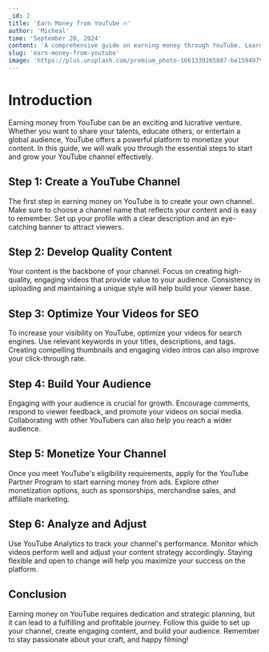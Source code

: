 ```yaml
---
_id: 2
title: 'Earn Money from YouTube 🔥'
author: 'Micheal'
time: 'September 20, 2024'
content: 'A comprehensive guide on earning money through YouTube. Learn everything you need to get started, from setting up your channel to monetizing your content.'
slug: 'earn-money-from-youtube'
image: 'https://plus.unsplash.com/premium_photo-1661339265887-be15949790ff?w=500&auto=format&fit=crop&q=60&ixlib=rb-4.0.3&ixid=M3wxMjA3fDB8MHxzZWFyY2h8MXx8YmxvZ3xlbnwwfHwwfHx8MA%3D%3D'
---
```


# Introduction

Earning money from YouTube can be an exciting and lucrative venture. Whether you want to share your talents, educate others, or entertain a global audience, YouTube offers a powerful platform to monetize your content. In this guide, we will walk you through the essential steps to start and grow your YouTube channel effectively.

## Step 1: Create a YouTube Channel

The first step in earning money on YouTube is to create your own channel. Make sure to choose a channel name that reflects your content and is easy to remember. Set up your profile with a clear description and an eye-catching banner to attract viewers.

## Step 2: Develop Quality Content

Your content is the backbone of your channel. Focus on creating high-quality, engaging videos that provide value to your audience. Consistency in uploading and maintaining a unique style will help build your viewer base.

## Step 3: Optimize Your Videos for SEO

To increase your visibility on YouTube, optimize your videos for search engines. Use relevant keywords in your titles, descriptions, and tags. Creating compelling thumbnails and engaging video intros can also improve your click-through rate.

## Step 4: Build Your Audience

Engaging with your audience is crucial for growth. Encourage comments, respond to viewer feedback, and promote your videos on social media. Collaborating with other YouTubers can also help you reach a wider audience.

## Step 5: Monetize Your Channel

Once you meet YouTube's eligibility requirements, apply for the YouTube Partner Program to start earning money from ads. Explore other monetization options, such as sponsorships, merchandise sales, and affiliate marketing.

## Step 6: Analyze and Adjust

Use YouTube Analytics to track your channel's performance. Monitor which videos perform well and adjust your content strategy accordingly. Staying flexible and open to change will help you maximize your success on the platform.

## Conclusion

Earning money on YouTube requires dedication and strategic planning, but it can lead to a fulfilling and profitable journey. Follow this guide to set up your channel, create engaging content, and build your audience. Remember to stay passionate about your craft, and happy filming!
